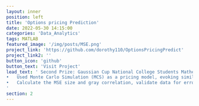 ```yaml
---
layout: inner
position: left
title: 'Options pricing Prediction'
date: 2022-05-30 14:15:00
categories: 'Data_Analytics'
tags: MATLAB
featured_image: '/img/posts/MSE.png'
project_link: 'https://github.com/dorothy110/OptionsPricingPredict'
project_link2: ''
button_icon: 'github'
button_text: 'Visit Project'
lead_text: ' Second Prize: Gaussian Cup National College Students Mathematical Modeling Challenge 2020 <br>
•	Used Monte Carlo Simulation (MCS) as a pricing model, evoking similarities with the real price trend graph. <br>
•	Calculate the MSE size and gray correlation, validate data for errors (successful model) 
'
section: 2
---
```

